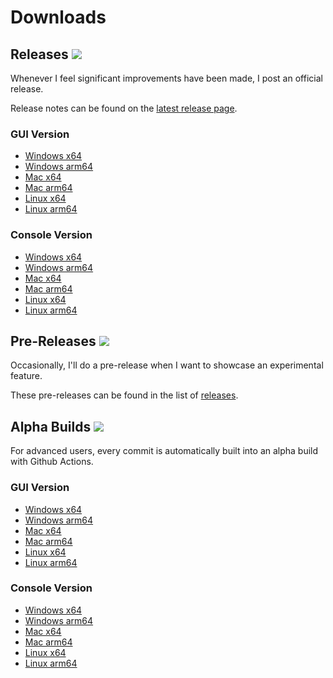 # Downloads 

## Releases [![](https://img.shields.io/github/v/release/AssetRipper/AssetRipper)](https://github.com/AssetRipper/AssetRipper/releases/latest)

Whenever I feel significant improvements have been made, I post an official release. 

Release notes can be found on the [latest release page](https://github.com/AssetRipper/AssetRipper/releases/latest).

### GUI Version
* [Windows x64](https://github.com/AssetRipper/AssetRipper/releases/latest/download/AssetRipperGUI_win_x64.zip)
* [Windows arm64](https://github.com/AssetRipper/AssetRipper/releases/latest/download/AssetRipperGUI_win_arm64.zip)
* [Mac x64](https://github.com/AssetRipper/AssetRipper/releases/latest/download/AssetRipperGUI_mac_x64.zip)
* [Mac arm64](https://github.com/AssetRipper/AssetRipper/releases/latest/download/AssetRipperGUI_mac_arm64.zip)
* [Linux x64](https://github.com/AssetRipper/AssetRipper/releases/latest/download/AssetRipperGUI_linux_x64.zip)
* [Linux arm64](https://github.com/AssetRipper/AssetRipper/releases/latest/download/AssetRipperGUI_linux_arm64.zip)

### Console Version
* [Windows x64](https://github.com/AssetRipper/AssetRipper/releases/latest/download/AssetRipperConsole_win_x64.zip)
* [Windows arm64](https://github.com/AssetRipper/AssetRipper/releases/latest/download/AssetRipperConsole_win_arm64.zip)
* [Mac x64](https://github.com/AssetRipper/AssetRipper/releases/latest/download/AssetRipperConsole_mac_x64.zip)
* [Mac arm64](https://github.com/AssetRipper/AssetRipper/releases/latest/download/AssetRipperConsole_mac_arm64.zip)
* [Linux x64](https://github.com/AssetRipper/AssetRipper/releases/latest/download/AssetRipperConsole_linux_x64.zip)
* [Linux arm64](https://github.com/AssetRipper/AssetRipper/releases/latest/download/AssetRipperConsole_linux_arm64.zip)

## Pre-Releases [![](https://img.shields.io/github/v/release/AssetRipper/AssetRipper?include_prereleases&label=pre-release)](https://github.com/AssetRipper/AssetRipper/releases)

Occasionally, I'll do a pre-release when I want to showcase an experimental feature. 

These pre-releases can be found in the list of [releases](https://github.com/AssetRipper/AssetRipper/releases).

## Alpha Builds [![](https://img.shields.io/github/workflow/status/AssetRipper/AssetRipper/Publish/master)](https://nightly.link/AssetRipper/AssetRipper/workflows/publish/master)

For advanced users, every commit is automatically built into an alpha build with Github Actions. 

### GUI Version
* [Windows x64](https://nightly.link/AssetRipper/AssetRipper/workflows/publish/master/AssetRipperGUI_win_x64.zip)
* [Windows arm64](https://nightly.link/AssetRipper/AssetRipper/workflows/publish/master/AssetRipperGUI_win_arm64.zip)
* [Mac x64](https://nightly.link/AssetRipper/AssetRipper/workflows/publish/master/AssetRipperGUI_mac_x64.zip)
* [Mac arm64](https://nightly.link/AssetRipper/AssetRipper/workflows/publish/master/AssetRipperGUI_mac_arm64.zip)
* [Linux x64](https://nightly.link/AssetRipper/AssetRipper/workflows/publish/master/AssetRipperGUI_linux_x64.zip)
* [Linux arm64](https://nightly.link/AssetRipper/AssetRipper/workflows/publish/master/AssetRipperGUI_linux_arm64.zip)

### Console Version
* [Windows x64](https://nightly.link/AssetRipper/AssetRipper/workflows/publish/master/AssetRipperConsole_win_x64.zip)
* [Windows arm64](https://nightly.link/AssetRipper/AssetRipper/workflows/publish/master/AssetRipperConsole_win_arm64.zip)
* [Mac x64](https://nightly.link/AssetRipper/AssetRipper/workflows/publish/master/AssetRipperConsole_mac_x64.zip)
* [Mac arm64](https://nightly.link/AssetRipper/AssetRipper/workflows/publish/master/AssetRipperConsole_mac_arm64.zip)
* [Linux x64](https://nightly.link/AssetRipper/AssetRipper/workflows/publish/master/AssetRipperConsole_linux_x64.zip)
* [Linux arm64](https://nightly.link/AssetRipper/AssetRipper/workflows/publish/master/AssetRipperConsole_linux_arm64.zip)